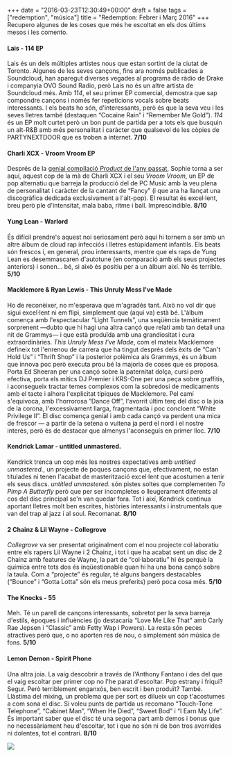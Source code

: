 +++
date = "2016-03-23T12:30:49+00:00"
draft = false
tags = ["redemption", "música"]
title = "Redemption: Febrer i Març 2016"
+++
Recupero algunes de les coses que més he escoltat en els dos últims mesos i les comento.

<!-- more -->

#### Lais - 114 EP

Lais és un dels múltiples artistes nous que estan sortint de la ciutat de Toronto. Algunes de les seves cançons, fins ara només publicades a Soundcloud, han aparegut diverses vegades al programa de ràdio de Drake i companyia OVO Sound Radio, però Lais no és un altre artista de Soundcloud més. Amb *114*, el seu primer EP comercial, demostra que sap compondre cançons i només fer repeticions vocals sobre beats interessants. I els beats ho són, d'interessants, però és que la seva veu i les seves lletres també (destaquen “Cocaine Rain” i “Remember Me Gold”). *114* és un EP molt curtet però un bon punt de partida per a tots els que busquin un alt-R&B amb més personalitat i caràcter que qualsevol de les còpies de PARTYNEXTDOOR que es troben a internet. **7/10**

#### Charli XCX - Vroom Vroom EP

Després de la [genial compilació *Product* de l'any passat](http://enricllonch.com/post/135632908054/els-20-%C3%A0lbums-del-2015), Sophie torna a ser aquí, aquest cop de la mà de Charli XCX i el seu *Vroom Vroom*, un EP de pop alternatiu que barreja la producció del de PC Music amb la veu plena de personalitat i caràcter de la cantant de “Fancy” (i que ara ha llançat una discogràfica dedicada exclusivament a l'alt-pop). El resultat és excel·lent, breu però ple d'intensitat, mala baba, ritme i ball. Imprescindible. **8/10**

#### Yung Lean - Warlord

És difícil prendre's aquest noi seriosament però aquí hi tornem a ser amb un altre àlbum de cloud rap infecciós i lletres estúpidament infantils. Els beats són frescos i, en general, prou interessants, mentre que els raps de Yung Lean es desemmascaren d'autotune (en comparació amb els seus projectes anteriors) i sonen... bé, si això és positiu per a un àlbum així. No és terrible. **5/10**

#### Macklemore & Ryan Lewis - This Unruly Mess I've Made

Ho de reconèixer, no m'esperava que m'agradés tant. Això no vol dir que sigui excel·lent ni em flipi, simplement que (aquí va) està bé. L'àlbum comença amb l'espectacular “Light Tunnels”, una seqüència temàticament sorprenent —dubto que hi hagi una altra cançó que relati amb tan detall una nit de Grammys— i que està produïda amb una grandiositat i cura extraordinàries. *This Unruly Mess I've Made*, com el mateix Macklemore defineix tot l'enrenou de carrera que ha tingut després dels èxits de “Can't Hold Us” i “Thrift Shop” i la posterior polèmica als Grammys, és un àlbum que innova poc però executa prou bé la majoria de coses que es proposa. Porta Ed Sheeran per una cançó sobre la paternitat dolça, cursi però efectiva, porta els mítics DJ Premier i KRS-One per una peça sobre graffitis, i aconsegueix tractar temes complexos com la sobredosi de medicaments amb el tacte i alhora l'explicitat típiques de Macklemore. Pel camí s'equivoca, amb l'horrorosa “Dance Off”, l'avorrit últim terç del disc o la joia de la corona, l'excessivament llarga, fragmentada i poc concloent “White Privilege II”. El disc comença genial i amb cada cançó va perdent una mica de frescor — a partir de la setena o vuitena ja perd el nord i el nostre interès, però és de destacar que almenys l'aconseguís en primer lloc. **7/10**

#### Kendrick Lamar - untitled unmastered.

Kendrick trenca un cop més les nostres expectatives amb *untitled unmastered.*, un projecte de poques cançons que, efectivament, no estan titulades ni tenen l'acabat de masterització excel·lent que acostumen a tenir els seus discs. *untitled unmastered.* són pistes soltes que complementen *To Pimp A Butterfly* però que per ser incompletes o lleugerament diferents al cos del disc principal se'n van quedar fora. Tot i així, Kendrick continua aportant lletres molt ben escrites, històries interessants i instrumentals que van del trap al jazz i al soul. Recomanat. **8/10**

#### 2 Chainz & Lil Wayne - Collegrove

*Collegrove* va ser presentat originalment com el nou projecte col·laboratiu entre els rapers Lil Wayne i 2 Chainz, i tot i que ha acabat sent un disc de 2 Chainz amb features de Wayne, la part de “col·laboratiu” hi és perquè la química entre tots dos és inqüestionable quan hi ha una bona cançó sobre la taula. Com a “projecte” és regular, té alguns bangers destacables (“Bounce” i “Gotta Lotta” són els meus preferits) però poca cosa més. **5/10**

#### The Knocks - 55

Meh. Té un parell de cançons interessants, sobretot per la seva barreja d'estils, èpoques i influències (jo destacaria “Love Me Like That” amb Carly Rae Jepsen i “Classic” amb Fetty Wap i Powers). La resta són peces atractives però que, o no aporten res de nou, o simplement són música de fons. **5/10**

#### Lemon Demon - Spirit Phone

Una altra joia. La vaig descobrir a través de l'Anthony Fantano i des del que el vaig escoltar per primer cop no l'he parat d'escoltar. Pop estrany i friqui? Segur. Però terriblement enganxós, ben escrit i ben produït? També. Llàstima del mixing, un problema que per sort es dilueix un cop t'acostumes a com sona el disc. Si voleu punts de partida us recomano “Touch-Tone Telephone”, “Cabinet Man”, “When He Died”, “Sweet Bod” i “I Earn My Life”. És important saber que el disc té una segona part amb demos i bonus que no necessàriament heu d'escoltar, tot i que no són ni de bon tros avorrides ni dolentes, tot el contrari. **8/10**

<img id="splashFade" src="http://i.imgur.com/kCFBJdm.jpg">